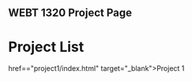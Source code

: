 ## WEBT 1320 Project Page

<h1>Project List</h1>

<a> href=="project1/index.html" target="_blank">Project 1</a>

